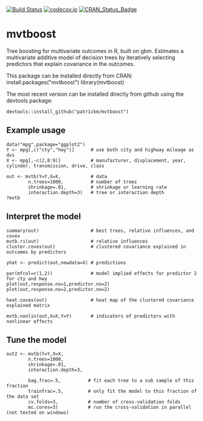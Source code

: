[![Build Status](https://travis-ci.org/patr1ckm/mvtboost.svg?branch=master)](https://travis-ci.org/patr1ckm/mvtboost)
[![codecov.io](https://codecov.io/github/patr1ckm/mvtboost/coverage.svg?branch=master)](https://codecov.io/github/patr1ckm/mvtboost?branch=master)
[![CRAN_Status_Badge](http://www.r-pkg.org/badges/version/mvtboost)](http://cran.r-project.org/package=mvtboost)

# mvtboost
Tree boosting for multivariate outcomes in R, built on gbm. Estimates a multivariate additive model of decision trees by iteratively selecting predictors that explain covariance in the outcomes. 

This package can be installed directly from CRAN:
    install.packages("mvtboost")
    library(mvtboost)

The most recent version can be installed directly from github using the devtools package:

    devtools::install_github("patr1ckm/mvtboost")

## Example usage

    data("mpg",package="ggplot2")
    Y <- mpg[,c("cty","hwy")]      # use both city and highway mileage as dvs
    X <- mpg[,-c(2,8:9)]           # manufacturer, displacement, year, cylinder, transmission, drive, class

    out <- mvtb(Y=Y,X=X,           # data
            n.trees=1000,          # number of trees
            shrinkage=.01,         # shrinkage or learning rate
            interaction.depth=3)   # tree or interaction depth
    ?mvtb
            
## Interpret the model

    summary(out)                   # best trees, relative influences, and covex
    mvtb.ri(out)                   # relative influences
    cluster.covex(out)             # clustered covariance explained in outcomes by predictors
    
    yhat <- predict(out,newdata=X) # predictions
    
    par(mfcol=c(1,2))              # model implied effects for predictor 2 for cty and hwy
    plot(out,response.no=1,predictor.no=2)
    plot(out,response.no=2,predictor.no=2)
    
    heat.covex(out)                # heat map of the clustered covariance explained matrix
    
    mvtb.nonlin(out,X=X,Y=Y)       # indicators of predictors with nonlinear effects

## Tune the model

    out2 <- mvtb(Y=Y,X=X,
            n.trees=1000, 
            shrinkage=.01,
            interaction.depth=3,
            
            bag.frac=.5,          # fit each tree to a sub sample of this fraction
            trainfrac=.5,         # only fit the model to this fraction of the data set
            cv.folds=3,           # number of cross-validation folds
            mc.cores=3)           # run the cross-validation in parallel (not tested on windows)
